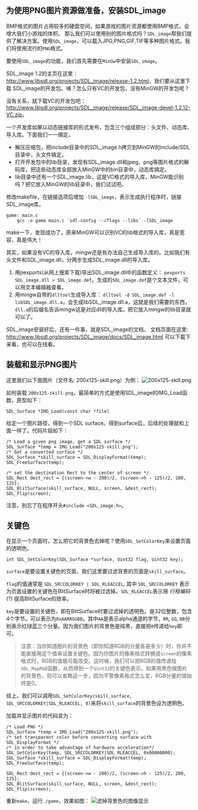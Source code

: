 ## 为使用PNG图片资源做准备，安装SDL_image ##

BMP格式的图片占用较多的硬盘空间，如果游戏的图片资源都使用BMP格式，会增大我们小游戏的体积。
那么我们可以使用别的图片格式吗？`SDL_image`帮我们提供了解决方案。使用`SDL_image`，可以载入JPG,PNG,GIF,TIF等多种图片格式。我们将使用流行的`PNG`格式。

要使用`SDL_image`的功能，我们首先需要在`MinGw`中安装`SDL_image`。

SDL_image 1.2的主页在这里：<http://www.libsdl.org/projects/SDL_image/release-1.2.html>，我们要从这里下载 SDL_image的开发包。咦？怎么只有VC的开发包，没有MinGW的开发包呢？

没有关系，就下载VC的开发包吧：<http://www.libsdl.org/projects/SDL_image/release/SDL_image-devel-1.2.12-VC.zip>。

一个开发库如果以动态链接库的形式发布，包含三个组成部分：头文件、动态库、导入库。下面我们一一搞定。

- 解压压缩包，把include目录中的SDL_image.h拷贝到MinGW的include/SDL目录中，头文件搞定。
- 打开开发包中的lib目录，发现有SDL_image.dll和jpeg、png等图片格式的解码库，把这些动态库全部放入MinGW中的bin目录中，动态库搞定。
- lib目录中还有一个SDL_image.lib，这是VC格式的导入库，MinGW能识别吗？把它放入MinGW的lib目录中，我们试试吧。

修改makefile，在链接选项后增加 `-lSDL_image`，表示生成执行程序时，链接SDL_image库。

    game: main.c
        gcc -o game main.c `sdl-config --cflags --libs` -lSDL_image

make一下，发现成功了。原来MinGW可以识别VC的lib格式的导入库，真是宽容，真是伟大！

其实，如果没有VC的导入库，mingw还是有办法自己生成导入库的。比如我们有头文件和SDL_image.dll，分两步生成SDL_image.dll的导入库。

1. 用pexports(从网上搜索下载)导出SDL_image.dll中的函数定义： `pexports SDL_image.dll > SDL_image.def`。生成的`SDL_image.def`是个文本文件，可以用文本编辑器查看。
2. 用mingw自带的`dlltool`生成导入库： `dlltool -d SDL_image.def -l libSDL_image.dll.a`，会生成libSDL_image.dll.a，这就是我们需要的东西，`dll.a`的后缀名告诉mingw这是对应dll的导入库。把它放入mingw的lib目录就可以了。

SDL_image安装好后，还有一件事，就是SDL_image的文档，
文档页面在这里: http://www.libsdl.org/projects/SDL_image/docs/SDL_image.html
可以下载下来看，也可以在线看。

## 装载和显示PNG图片 ##

这里我们以下面图片（文件名: 200x125-skill.png）为例：
![200x125-skill.png](200x125-skill.png)

如何装载 `200x125-skill.png`，最简单的方式是使用SDL_image的IMG_Load函数，原型如下：

    SDL_Surface *IMG_Load(const char *file)

给定一个图片路径，得到一个SDL surface。得到surface后，后续的处理就和上面一样了。代码片段如下：

    /* Load a given png image, get a SDL surface */
    SDL_Surface *temp = IMG_Load("200x125-skill.png");
    /* Get a converted surface */
    SDL_Surface *skill_surface = SDL_DisplayFormat(temp);
    SDL_FreeSurface(temp);

    /* set the destination Rect to the center of screen */
    SDL_Rect dest_rect = {(screen->w - 200)/2, (screen->h - 125)/2, 200, 125};
    SDL_BlitSurface(skill_surface, NULL, screen, &dest_rect);
    SDL_Flip(screen);

注意，别忘了在程序开头`#include <SDL_image.h>`。

## 关键色 ##

在显示一个页面时，怎么把它的背景色去掉呢？使用`SDL_SetColorKey`来设置页面的透明色。

    int SDL_SetColorKey(SDL_Surface *surface, Uint32 flag, Uint32 key);

`surface`是要设置关键色的页面，我们这里要过滤背景的页面是`skill_surface`。

`flag`的值通常是 `SDL_SRCCOLORKEY | SDL_RLEACCEL`, 其中 `SDL_SRCCOLORKEY` 表示为页面设置的关键色在BlitSurface时将被过滤掉。`SDL_RLEACCEL`表示用 *行程编码* (?) 提高BlitSurface的效率。

`key`是要设置的关键色，即在BlitSurface时要过滤掉的透明色。是32位整数，包含4个字节。可以表示为`0xAARRGGBB`。其中`AA`是表示alpha通道的字节，`RR`, `GG`, `BB`分别表示红绿蓝三个分量。因为我们图片的背景色是纯黑，直接把`0`传递给`key`即可。

> 注意：当你知道图片的背景色（即你知道RGB的分量各是多少）时，你并不能直接用这个值来设置关键色。因为你图片的像素格式转换成`screen`的像素格式时，RGB的值极可能改变。这时候，我们可以把RGB的值传递给`SDL_MapRGB`函数，从而得到一个`Uint32`的关键色表示。如果用黑色做图片的背景色，则可以省略这一步，因为不管像素格式怎么变，RGB分量的值始终是0。

综上，我们可以调用`SDL_SetColorKey(skill_surface, SDL_SRCCOLORKEY|SDL_RLEACCEL, 0)`来将`skill_surface`的背景色设为透明色。

加载并显示图片的代码变为：

    /* Load PNG */
    SDL_Surface *temp = IMG_Load("200x125-skill.png");
    /* set transparent color before converting surface with SDL_DisplayFormat */
    /* in order to take advantage of hardware acceleration*/
    SDL_SetColorKey(temp, SDL_SRCCOLORKEY|SDL_RLEACCEL, 0x00000000);
    SDL_Surface *skill_surface = SDL_DisplayFormat(temp);
    SDL_FreeSurface(temp);

    SDL_Rect dest_rect = {(screen->w - 200)/2, (screen->h - 125)/2, 200, 125};
    SDL_BlitSurface(skill_surface, NULL, screen, &dest_rect);
    SDL_Flip(screen);

重新`make`，运行`./game`，效果如图：
![滤掉背景色的图像显示](chap03/dislay-png.jpg)
